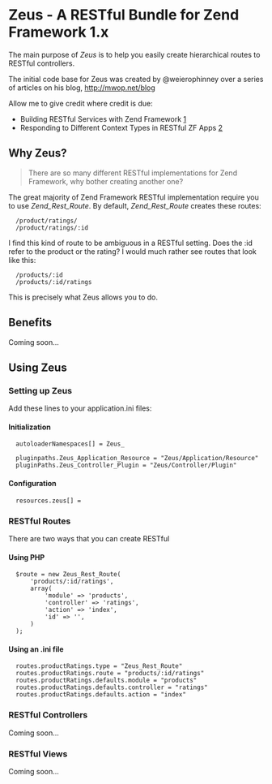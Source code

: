 Zeus - A RESTful Bundle for Zend Framework 1.x
==============================================

The main purpose of *Zeus* is to help you easily create hierarchical 
routes to RESTful controllers.  

The initial code base for Zeus was created by @weierophinney over a 
series of articles on his blog, http://mwop.net/blog  

Allow me to give credit where credit is due:  

* Building RESTful Services with Zend Framework [1]  
* Responding to Different Context Types in RESTful ZF Apps [2]  

 [1]: http://mwop.net/matthew/archives/228-Building-RESTful-Services-with-Zend-Framework.html  
 [2]: http://mwop.net/blog/233-Responding-to-Different-Content-Types-in-RESTful-ZF-Apps  

Why Zeus?
---------

 > There are so many different RESTful implementations for Zend 
 > Framework, why bother creating another one?

The great majority of Zend Framework RESTful implementation require 
you to use *Zend_Rest_Route*. By default, *Zend_Rest_Route* creates
these routes:  

      /product/ratings/  
      /product/ratings/:id  

I find this kind of route to be ambiguous in a RESTful setting. Does 
the :id refer to the product or the rating? I would much rather see
routes that look like this:  

      /products/:id  
      /products/:id/ratings  
 
This is precisely what Zeus allows you to do.   

Benefits
--------

Coming soon...  

Using Zeus
----------

### Setting up Zeus

Add these lines to your application.ini files:  

#### Initialization

      autoloaderNamespaces[] = Zeus_  
      
      pluginpaths.Zeus_Application_Resource = "Zeus/Application/Resource"  
      pluginPaths.Zeus_Controller_Plugin = "Zeus/Controller/Plugin"  

#### Configuration

      resources.zeus[] =  

### RESTful Routes

There are two ways that you can create RESTful  

#### Using PHP

      $route = new Zeus_Rest_Route(  
          'products/:id/ratings',  
          array(  
              'module' => 'products',  
              'controller' => 'ratings',  
              'action' => 'index',  
              'id' => '',  
          )  
      );  
    
    
#### Using an .ini file 
 
      routes.productRatings.type = "Zeus_Rest_Route"  
      routes.productRatings.route = "products/:id/ratings"  
      routes.productRatings.defaults.module = "products"  
      routes.productRatings.defaults.controller = "ratings"  
      routes.productRatings.defaults.action = "index"  
    
### RESTful Controllers

Coming soon...  

### RESTful Views

Coming soon...  

